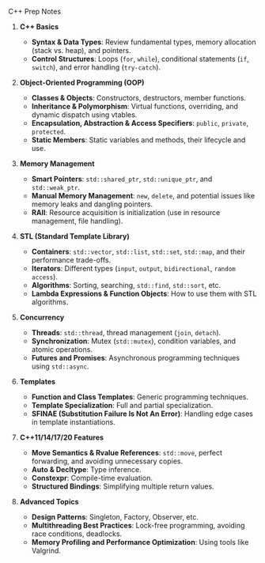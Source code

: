 C++ Prep Notes

1. **C++ Basics**
   - **Syntax & Data Types**: Review fundamental types, memory allocation (stack vs. heap), and pointers.
   - **Control Structures**: Loops (`for`, `while`), conditional statements (`if`, `switch`), and error handling (`try-catch`).

2. **Object-Oriented Programming (OOP)**
   - **Classes & Objects**: Constructors, destructors, member functions.
   - **Inheritance & Polymorphism**: Virtual functions, overriding, and dynamic dispatch using vtables.
   - **Encapsulation, Abstraction & Access Specifiers**: `public`, `private`, `protected`.
   - **Static Members**: Static variables and methods, their lifecycle and use.

3. **Memory Management**
   - **Smart Pointers**: `std::shared_ptr`, `std::unique_ptr`, and `std::weak_ptr`.
   - **Manual Memory Management**: `new`, `delete`, and potential issues like memory leaks and dangling pointers.
   - **RAII**: Resource acquisition is initialization (use in resource management, file handling).

4. **STL (Standard Template Library)**
   - **Containers**: `std::vector`, `std::list`, `std::set`, `std::map`, and their performance trade-offs.
   - **Iterators**: Different types (`input`, `output`, `bidirectional`, `random access`).
   - **Algorithms**: Sorting, searching, `std::find`, `std::sort`, etc.
   - **Lambda Expressions & Function Objects**: How to use them with STL algorithms.

5. **Concurrency**
   - **Threads**: `std::thread`, thread management (`join`, `detach`).
   - **Synchronization**: Mutex (`std::mutex`), condition variables, and atomic operations.
   - **Futures and Promises**: Asynchronous programming techniques using `std::async`.

6. **Templates**
   - **Function and Class Templates**: Generic programming techniques.
   - **Template Specialization**: Full and partial specialization.
   - **SFINAE (Substitution Failure Is Not An Error)**: Handling edge cases in template instantiations.

7. **C++11/14/17/20 Features**
   - **Move Semantics & Rvalue References**: `std::move`, perfect forwarding, and avoiding unnecessary copies.
   - **Auto & Decltype**: Type inference.
   - **Constexpr**: Compile-time evaluation.
   - **Structured Bindings**: Simplifying multiple return values.

8. **Advanced Topics**
   - **Design Patterns**: Singleton, Factory, Observer, etc.
   - **Multithreading Best Practices**: Lock-free programming, avoiding race conditions, deadlocks.
   - **Memory Profiling and Performance Optimization**: Using tools like Valgrind.
